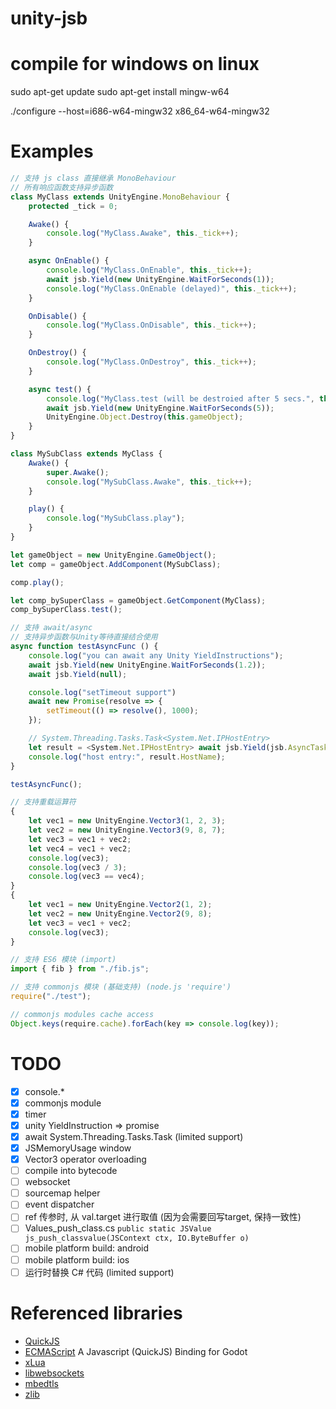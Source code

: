 # unity-jsb

# compile for windows on linux
sudo apt-get update
sudo apt-get install mingw-w64

./configure --host=i686-w64-mingw32
x86_64-w64-mingw32

# Examples

```ts
// 支持 js class 直接继承 MonoBehaviour 
// 所有响应函数支持异步函数
class MyClass extends UnityEngine.MonoBehaviour {
    protected _tick = 0;

    Awake() {
        console.log("MyClass.Awake", this._tick++);
    }

    async OnEnable() {
        console.log("MyClass.OnEnable", this._tick++);
        await jsb.Yield(new UnityEngine.WaitForSeconds(1));
        console.log("MyClass.OnEnable (delayed)", this._tick++);
    }

    OnDisable() {
        console.log("MyClass.OnDisable", this._tick++);
    }

    OnDestroy() {
        console.log("MyClass.OnDestroy", this._tick++);
    }

    async test() {
        console.log("MyClass.test (will be destroied after 5 secs.", this.transform);
        await jsb.Yield(new UnityEngine.WaitForSeconds(5));
        UnityEngine.Object.Destroy(this.gameObject);
    }
}

class MySubClass extends MyClass {
    Awake() {
        super.Awake();
        console.log("MySubClass.Awake", this._tick++);
    }

    play() {
        console.log("MySubClass.play");
    }
}

let gameObject = new UnityEngine.GameObject();
let comp = gameObject.AddComponent(MySubClass);

comp.play();

let comp_bySuperClass = gameObject.GetComponent(MyClass);
comp_bySuperClass.test();

```

```ts
// 支持 await/async
// 支持异步函数与Unity等待直接结合使用
async function testAsyncFunc () {
    console.log("you can await any Unity YieldInstructions");
    await jsb.Yield(new UnityEngine.WaitForSeconds(1.2));
    await jsb.Yield(null);

    console.log("setTimeout support")
    await new Promise(resolve => {
        setTimeout(() => resolve(), 1000);    
    });

    // System.Threading.Tasks.Task<System.Net.IPHostEntry>
    let result = <System.Net.IPHostEntry> await jsb.Yield(jsb.AsyncTaskTest.GetHostEntryAsync("www.baidu.com"));
    console.log("host entry:", result.HostName);
}

testAsyncFunc();
```

```ts
// 支持重载运算符
{
    let vec1 = new UnityEngine.Vector3(1, 2, 3);
    let vec2 = new UnityEngine.Vector3(9, 8, 7);
    let vec3 = vec1 + vec2;
    let vec4 = vec1 + vec2;
    console.log(vec3);
    console.log(vec3 / 3);
    console.log(vec3 == vec4);
}
{
    let vec1 = new UnityEngine.Vector2(1, 2);
    let vec2 = new UnityEngine.Vector2(9, 8);
    let vec3 = vec1 + vec2;
    console.log(vec3);
}
```

```ts
// 支持 ES6 模块 (import)
import { fib } from "./fib.js";

// 支持 commonjs 模块 (基础支持) (node.js 'require')
require("./test");

// commonjs modules cache access
Object.keys(require.cache).forEach(key => console.log(key));
```


# TODO
* [X] console.* 
* [X] commonjs module 
* [X] timer
* [X] unity YieldInstruction => promise
* [X] await System.Threading.Tasks.Task (limited support)
* [X] JSMemoryUsage window
* [X] Vector3 operator overloading
* [ ] compile into bytecode
* [ ] websocket
* [ ] sourcemap helper
* [ ] event dispatcher
* [ ] ref 传参时, 从 val.target 进行取值 (因为会需要回写target, 保持一致性)
* [ ] Values_push_class.cs ```public static JSValue js_push_classvalue(JSContext ctx, IO.ByteBuffer o)```
* [ ] mobile platform build: android
* [ ] mobile platform build: ios
* [ ] 运行时替换 C# 代码 (limited support)

# Referenced libraries

* [QuickJS](https://bellard.org/quickjs/)
* [ECMAScript](https://github.com/Geequlim/ECMAScript.git) A Javascript (QuickJS) Binding for Godot 
* [xLua](https://github.com/Tencent/xLua)
* [libwebsockets](https://github.com/warmcat/libwebsockets)
* [mbedtls](https://github.com/ARMmbed/mbedtls)
* [zlib](https://zlib.net/)
